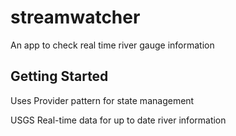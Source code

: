 # streamwatcher

An app to check real time river gauge information

## Getting Started

Uses Provider pattern for state management

USGS Real-time data for up to date river information
